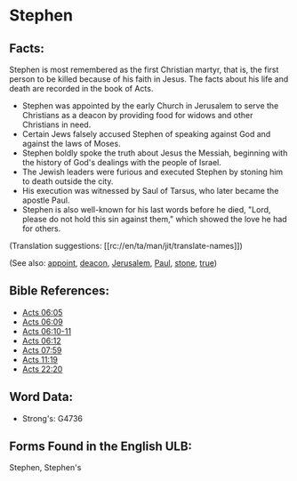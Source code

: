 # Stephen

## Facts:

Stephen is most remembered as the first Christian martyr, that is, the first person to be killed because of his faith in Jesus. The facts about his life and death are recorded in the book of Acts.

* Stephen was appointed by the early Church in Jerusalem to serve the Christians as a deacon by providing food for widows and other Christians in need.
* Certain Jews falsely accused Stephen of speaking against God and against the laws of Moses.
* Stephen boldly spoke the truth about Jesus the Messiah, beginning with the history of God's dealings with the people of Israel.
* The Jewish leaders were furious and executed Stephen by stoning him to death outside the city.
* His execution was witnessed by Saul of Tarsus, who later became the apostle Paul.
* Stephen is also well-known for his last words before he died, "Lord, please do not hold this sin against them," which showed the love he had for others.

(Translation suggestions: [[rc://en/ta/man/jit/translate-names]])

(See also: [appoint](../kt/appoint.md), [deacon](../kt/deacon.md), [Jerusalem](../names/jerusalem.md), [Paul](../names/paul.md), [stone](../kt/stone.md), [true](../kt/true.md))

## Bible References:

* [Acts 06:05](rc://en/tn/help/act/06/05)
* [Acts 06:09](rc://en/tn/help/act/06/09)
* [Acts 06:10-11](rc://en/tn/help/act/06/10)
* [Acts 06:12](rc://en/tn/help/act/06/12)
* [Acts 07:59](rc://en/tn/help/act/07/59)
* [Acts 11:19](rc://en/tn/help/act/11/19)
* [Acts 22:20](rc://en/tn/help/act/22/20)

## Word Data:

* Strong's: G4736

## Forms Found in the English ULB:

Stephen, Stephen's
